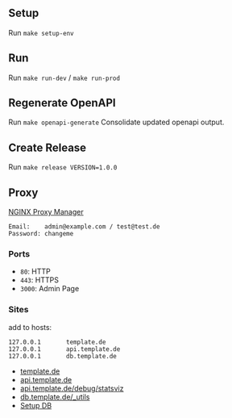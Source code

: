 ## Setup
Run `make setup-env`

## Run
Run `make run-dev` / `make run-prod`

## Regenerate OpenAPI
Run `make openapi-generate`
Consolidate updated openapi output.

## Create Release
Run `make release VERSION=1.0.0`

## Proxy
[NGINX Proxy Manager](https://nginxproxymanager.com/)

```
Email:    admin@example.com / test@test.de
Password: changeme
```
### Ports
- `80`: HTTP 
- `443`: HTTPS
- `3000`: Admin Page 

### Sites
add to hosts:

```
127.0.0.1       template.de
127.0.0.1       api.template.de
127.0.0.1       db.template.de
```

- [template.de](http://template.de)
- [api.template.de](http://api.template.de)
- [api.template.de/debug/statsviz](http://api.template.de/debug/statsviz)
- [db.template.de/_utils](http://db.template.de/_utils)
- [Setup DB](http://db.template.de/_utils#setup)
